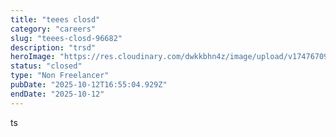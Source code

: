 ```yaml
---
title: "teees closd"
category: "careers"
slug: "teees-closd-96682"
description: "trsd"
heroImage: "https://res.cloudinary.com/dwkkbhn4z/image/upload/v1747670954/uploads/zy70ljky7xa0stxbcslw.png"
status: "closed"
type: "Non Freelancer"
pubDate: "2025-10-12T16:55:04.929Z"
endDate: "2025-10-12"
---
```


ts